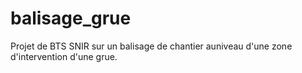 # balisage_grue
Projet de BTS SNIR sur un balisage de chantier auniveau d'une zone d'intervention d'une grue.
